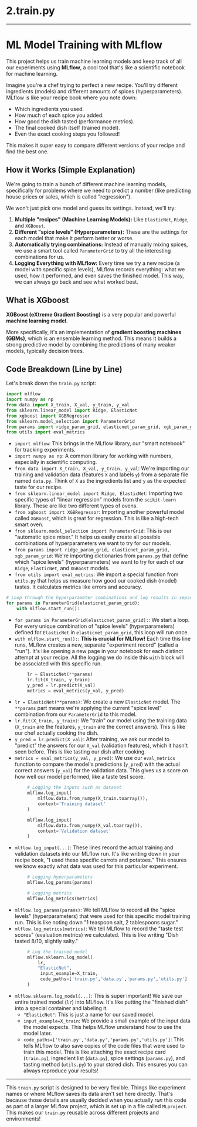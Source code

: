 # 2.train.py
---

# ML Model Training with MLflow

This project helps us train machine learning models and keep track of all our experiments using **MLflow**, a cool tool that's like a scientific notebook for machine learning.

Imagine you're a chef trying to perfect a new recipe. You'll try different ingredients (models) and different amounts of spices (hyperparameters). MLflow is like your recipe book where you note down:
* Which ingredients you used.
* How much of each spice you added.
* How good the dish tasted (performance metrics).
* The final cooked dish itself (trained model).
* Even the exact cooking steps you followed!

This makes it super easy to compare different versions of your recipe and find the best one.

## How it Works (Simple Explanation)

We're going to train a bunch of different machine learning models, specifically for problems where we need to predict a number (like predicting house prices or sales, which is called "regression").

We won't just pick one model and guess its settings. Instead, we'll try:
1.  **Multiple "recipes" (Machine Learning Models):** Like `ElasticNet`, `Ridge`, and `XGBoost`.
2.  **Different "spice levels" (Hyperparameters):** These are the settings for each model that make it perform better or worse.
3.  **Automatically trying combinations:** Instead of manually mixing spices, we use a smart tool called `ParameterGrid` to try all the interesting combinations for us.
4.  **Logging Everything with MLflow:** Every time we try a new recipe (a model with specific spice levels), MLflow records everything: what we used, how it performed, and even saves the finished model. This way, we can always go back and see what worked best.

## What is XGboost
**XGBoost (eXtreme Gradient Boosting)** is a very popular and powerful **machine learning model**.

More specifically, it's an implementation of **gradient boosting machines (GBMs)**, which is an ensemble learning method. This means it builds a strong predictive model by combining the predictions of many weaker models, typically decision trees.

## Code Breakdown (Line by Line)

Let's break down the `train.py` script:

```python
import mlflow
import numpy as np
from data import X_train, X_val, y_train, y_val
from sklearn.linear_model import Ridge, ElasticNet
from xgboost import XGBRegressor
from sklearn.model_selection import ParameterGrid
from params import ridge_param_grid, elasticnet_param_grid, xgb_param_grid
from utils import eval_metrics
```
* `import mlflow`: This brings in the MLflow library, our "smart notebook" for tracking experiments.
* `import numpy as np`: A common library for working with numbers, especially in scientific computing.
* `from data import X_train, X_val, y_train, y_val`: We're importing our training and validation data (features `X` and labels `y`) from a separate file named `data.py`. Think of `X` as the ingredients list and `y` as the expected taste for our recipe.
* `from sklearn.linear_model import Ridge, ElasticNet`: Importing two specific types of "linear regression" models from the `scikit-learn` library. These are like two different types of ovens.
* `from xgboost import XGBRegressor`: Importing another powerful model called `XGBoost`, which is great for regression. This is like a high-tech smart oven.
* `from sklearn.model_selection import ParameterGrid`: This is our "automatic spice mixer." It helps us easily create all possible combinations of hyperparameters we want to try for our models.
* `from params import ridge_param_grid, elasticnet_param_grid, xgb_param_grid`: We're importing dictionaries from `params.py` that define which "spice levels" (hyperparameters) we want to try for each of our `Ridge`, `ElasticNet`, and `XGBoost` models.
* `from utils import eval_metrics`: We import a special function from `utils.py` that helps us measure how good our cooked dish (model) tastes. It calculates metrics like errors and accuracy.

```python
# Loop through the hyperparameter combinations and log results in separate runs
for params in ParameterGrid(elasticnet_param_grid):
    with mlflow.start_run():
```
* `for params in ParameterGrid(elasticnet_param_grid):`: We start a loop. For every unique combination of "spice levels" (hyperparameters) defined for `ElasticNet` in `elasticnet_param_grid`, this loop will run once.
* `with mlflow.start_run():`: **This is crucial for MLflow!** Each time this line runs, MLflow creates a new, separate "experiment record" (called a "run"). It's like opening a new page in your notebook for each distinct attempt at your recipe. All the logging we do inside this `with` block will be associated with this specific run.

```python
        lr = ElasticNet(**params)
        lr.fit(X_train, y_train)
        y_pred = lr.predict(X_val)
        metrics = eval_metrics(y_val, y_pred)
```
* `lr = ElasticNet(**params)`: We create a new `ElasticNet` model. The `**params` part means we're applying the current "spice level" combination from our `ParameterGrid` to this model.
* `lr.fit(X_train, y_train)`: We "train" our model using the training data (`X_train` are the features, `y_train` are the correct answers). This is like our chef actually cooking the dish.
* `y_pred = lr.predict(X_val)`: After training, we ask our model to "predict" the answers for our `X_val` (validation features), which it hasn't seen before. This is like tasting our dish after cooking.
* `metrics = eval_metrics(y_val, y_pred)`: We use our `eval_metrics` function to compare the model's predictions (`y_pred`) with the actual correct answers (`y_val`) for the validation data. This gives us a score on how well our model performed, like a taste test score.

```python
        # Logging the inputs such as dataset
        mlflow.log_input(
            mlflow.data.from_numpy(X_train.toarray()),
            context='Training dataset'
        )

        mlflow.log_input(
            mlflow.data.from_numpy(X_val.toarray()),
            context='Validation dataset'
        )
```
* `mlflow.log_input(...)`: These lines record the actual training and validation datasets into our MLflow run. It's like writing down in your recipe book, "I used these specific carrots and potatoes." This ensures we know exactly what data was used for this particular experiment.

```python
        # Logging hyperparameters
        mlflow.log_params(params)

        # Logging metrics
        mlflow.log_metrics(metrics)
```
* `mlflow.log_params(params)`: We tell MLflow to record all the "spice levels" (hyperparameters) that were used for this specific model training run. This is like noting down "1 teaspoon salt, 2 tablespoons sugar."
* `mlflow.log_metrics(metrics)`: We tell MLflow to record the "taste test scores" (evaluation metrics) we calculated. This is like writing "Dish tasted 8/10, slightly salty."

```python
        # Log the trained model
        mlflow.sklearn.log_model(
            lr,
            "ElasticNet",
             input_example=X_train,
             code_paths=['train.py','data.py','params.py','utils.py']
        )
```
* `mlflow.sklearn.log_model(...)`: This is super important! We save our entire trained model (`lr`) into MLflow. It's like putting the "finished dish" into a special container and labeling it.
    * `"ElasticNet"`: This is just a name for our saved model.
    * `input_example=X_train`: We provide a small example of the input data the model expects. This helps MLflow understand how to use the model later.
    * `code_paths=['train.py','data.py','params.py','utils.py']`: This tells MLflow to also save copies of the code files that were used to train this model. This is like attaching the exact recipe card (`train.py`), ingredient list (`data.py`), spice settings (`params.py`), and tasting method (`utils.py`) to your stored dish. This ensures you can always reproduce your results!

---

This `train.py` script is designed to be very flexible. Things like experiment names or where MLflow saves its data aren't set here directly. That's because those details are usually decided when you actually *run* this code as part of a larger MLflow project, which is set up in a file called `MLproject`. This makes our `train.py` reusable across different projects and environments!